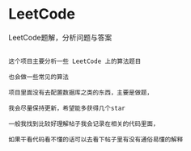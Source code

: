 # LeetCode
LeetCode题解，分析问题与答案

```

这个项目主要分析一些 LeetCode 上的算法题目

也会做一些常见的算法

项目里面没有去配置数据库之类的东西，主要是做题，

我会尽量保持更新，希望能多获得几个star

一般我找到比较好理解帖子我会记录在相关的代码里面，

如果干看代码看不懂的话可以去看下帖子里有没有通俗易懂的解释 



```
